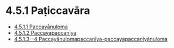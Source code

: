 

# 4.5.1 Paṭiccavāra

* [4.5.1.1 Paccayānuloma](4.5.1/4.5.1.1.md)
* [4.5.1.2 Paccayapaccanīya](4.5.1/4.5.1.2.md)
* [4.5.1.3--4 Paccayānulomapaccanīya-paccayapaccanīyānuloma](4.5.1/4.5.1.3--4.md)



